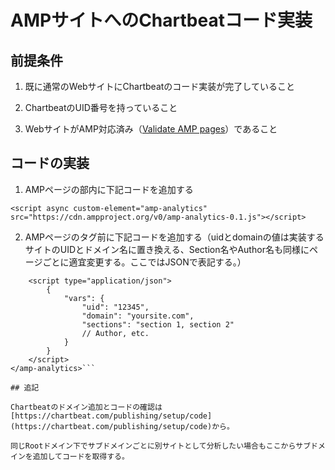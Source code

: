 # AMPサイトへのChartbeatコード実装

## 前提条件

1. 既に通常のWebサイトにChartbeatのコード実装が完了していること

2. ChartbeatのUID番号を持っていること

3. WebサイトがAMP対応済み（[Validate AMP pages](https://www.ampproject.org/docs/fundamentals/validate)）であること

## コードの実装

1. AMPページの<head>部内に下記コードを追加する

```<script async custom-element="amp-analytics" src="https://cdn.ampproject.org/v0/amp-analytics-0.1.js"></script> ```

2. AMPページの</body>タグ前に下記コードを追加する（uidとdomainの値は実装するサイトのUIDとドメイン名に置き換える、Section名やAuthor名も同様にページごとに適宜変更する。ここではJSONで表記する。）

```<amp-analytics type="chartbeat">
    <script type="application/json">
        {
            "vars": {
                "uid": "12345",
                "domain": "yoursite.com",
                "sections": "section 1, section 2"
                // Author, etc.
            }
        }
    </script>
</amp-analytics>```

## 追記

Chartbeatのドメイン追加とコードの確認は[https://chartbeat.com/publishing/setup/code](https://chartbeat.com/publishing/setup/code)から。

同じRootドメイン下でサブドメインごとに別サイトとして分析したい場合もここからサブドメインを追加してコードを取得する。
